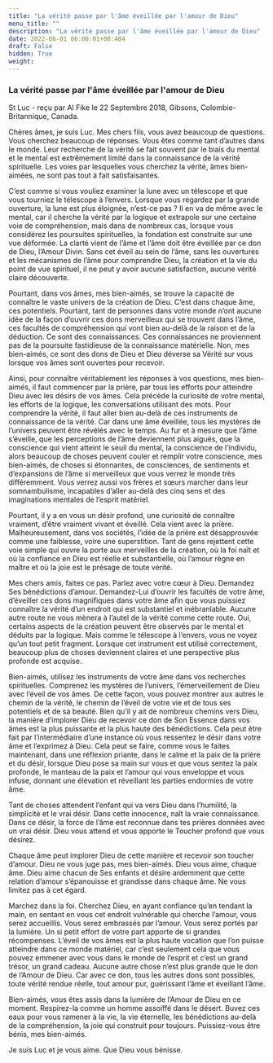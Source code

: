 ```yaml
---
title: "La vérité passe par l'âme éveillée par l'amour de Dieu"
menu_title: ""
description: "La vérité passe par l'âme éveillée par l'amour de Dieu"
date: 2022-06-01 06:00:01+00:484
draft: False
hidden: True
weight:
---
```

### La vérité passe par l'âme éveillée par l'amour de Dieu

St Luc - reçu par Al Fike le 22 Septembre 2018, Gibsons, Colombie-Britannique, Canada.

Chères âmes, je suis Luc. Mes chers fils, vous avez beaucoup de questions. Vous cherchez beaucoup de réponses. Vous êtes comme tant d’autres dans le monde. Leur recherche de la vérité se fait souvent par le biais du mental et le mental est extrêmement limité dans la connaissance de la vérité spirituelle. Les voies par lesquelles vous cherchez la vérité, âmes bien-aimées, ne sont pas tout à fait satisfaisantes.

C’est comme si vous vouliez examiner la lune avec un télescope et que vous tourniez le télescope à l’envers. Lorsque vous regardez par la grande ouverture, la lune est plus éloignée, n’est-ce pas ? Il en va de même avec le mental, car il cherche la vérité par la logique et extrapole sur une certaine voie de compréhension, mais dans de nombreux cas, lorsque vous considérez les poursuites spirituelles, la fondation est construite sur une vue déformée. La clarté vient de l’âme et l’âme doit être éveillée par ce don de Dieu, l’Amour Divin. Sans cet éveil au sein de l’âme, sans les ouvertures et les mécanismes de l’âme pour comprendre Dieu, la création et la vie du point de vue spirituel, il ne peut y avoir aucune satisfaction, aucune vérité claire découverte.

Pourtant, dans vos âmes, mes bien-aimés, se trouve la capacité de connaître le vaste univers de la création de Dieu. C’est dans chaque âme, ces potentiels. Pourtant, tant de personnes dans votre monde n’ont aucune idée de la façon d’ouvrir ces dons merveilleux qui se trouvent dans l’âme, ces facultés de compréhension qui vont bien au-delà de la raison et de la déduction. Ce sont des connaissances. Ces connaissances ne proviennent pas de la poursuite fastidieuse de la connaissance matérielle. Non, mes bien-aimés, ce sont des dons de Dieu et Dieu déverse sa Vérité sur vous lorsque vos âmes sont ouvertes pour recevoir.

Ainsi, pour connaître véritablement les réponses à vos questions, mes bien-aimés, il faut commencer par la prière, par tous les efforts pour atteindre Dieu avec les désirs de vos âmes. Cela précède la curiosité de votre mental, les efforts de la logique, les conversations utilisant des mots. Pour comprendre la vérité, il faut aller bien au-delà de ces instruments de connaissance de la vérité. Car dans une âme éveillée, tous les mystères de l’univers peuvent être révélés avec le temps. Au fur et à mesure que l’âme s’éveille, que les perceptions de l’âme deviennent plus aiguës, que la conscience qui vient atteint le seuil du mental, la conscience de l’individu, alors beaucoup de choses peuvent couler et remplir votre conscience, mes bien-aimés, de choses si étonnantes, de consciences, de sentiments et d’expansions de l’âme si merveilleux que vous verrez le monde très différemment. Vous verrez aussi vos frères et sœurs marcher dans leur somnambulisme, incapables d’aller au-delà des cinq sens et des imaginations mentales de l’esprit matériel.

Pourtant, il y a en vous un désir profond, une curiosité de connaître vraiment, d’être vraiment vivant et éveillé. Cela vient avec la prière. Malheureusement, dans vos sociétés, l’idée de la prière est désapprouvée comme une faiblesse, voire une superstition. Tant de gens rejettent cette voie simple qui ouvre la porte aux merveilles de la création, où la foi naît et où la confiance en Dieu est réelle et substantielle, où l’amour règne en maître et où la joie est le présage de toute vérité.

Mes chers amis, faites ce pas. Parlez avec votre cœur à Dieu. Demandez Ses bénédictions d’amour. Demandez-Lui d’ouvrir les facultés de votre âme, d’éveiller ces dons magnifiques dans votre âme afin que vous puissiez connaître la vérité d’un endroit qui est substantiel et inébranlable. Aucune autre route ne vous mènera à l’autel de la vérité comme cette route. Oui, certains aspects de la création peuvent être observés par le mental et déduits par la logique. Mais comme le télescope à l’envers, vous ne voyez qu’un tout petit fragment. Lorsque cet instrument est utilisé correctement, beaucoup plus de choses deviennent claires et une perspective plus profonde est acquise.

Bien-aimés, utilisez les instruments de votre âme dans vos recherches spirituelles. Comprenez les mystères de l’univers, l’émerveillement de Dieu avec l’éveil de vos âmes. De cette façon, vous pouvez montrer aux autres le chemin de la vérité, le chemin de l’éveil de votre vie et de tous ses potentiels et de sa beauté. Bien qu’il y ait de nombreux chemins vers Dieu, la manière d’implorer Dieu de recevoir ce don de Son Essence dans vos âmes est la plus puissante et la plus haute des bénédictions. Cela peut être fait par l’intermédiaire d’une instance où vous ressentez le désir dans votre âme et l’exprimez à Dieu. Cela peut se faire, comme vous le faites maintenant, dans une réflexion priante, dans le calme et la paix de la prière et du désir, lorsque Dieu pose sa main sur vous et que vous sentez la paix profonde, le manteau de la paix et l’amour qui vous enveloppe et vous infuse, donnant une élévation et réveillant les parties endormies de votre âme.

Tant de choses attendent l’enfant qui va vers Dieu dans l’humilité, la simplicité et le vrai désir. Dans cette innocence, naît la vraie connaissance. Dans ce désir, la force de l’âme est reconnue dans tes prières données avec un vrai désir. Dieu vous attend et vous apporte le Toucher profond que vous désirez.

Chaque âme peut implorer Dieu de cette manière et recevoir son toucher d’amour. Dieu ne vous juge pas, mes bien-aimés. Dieu vous aime, chaque âme. Dieu aime chacun de Ses enfants et désire ardemment que cette relation d’amour s’épanouisse et grandisse dans chaque âme. Ne vous limitez pas à cet égard.

Marchez dans la foi. Cherchez Dieu, en ayant confiance qu’en tendant la main, en sentant en vous cet endroit vulnérable qui cherche l’amour, vous serez accueillis. Vous serez embrassés par l’amour. Vous serez portés par la lumière. Un si petit effort de votre part apporte de si grandes récompenses. L’éveil de vos âmes est la plus haute vocation que l’on puisse atteindre dans ce monde matériel, car c’est seulement cela que vous pouvez emmener avec vous dans le monde de l’esprit et c’est un grand trésor, un grand cadeau. Aucune autre chose n’est plus grande que le don de l’Amour de Dieu. Car avec ce don, tous les autres dons sont possibles, toute vérité rendue réelle, tout amour pur, guérissant l’âme et éveillant l’âme.

Bien-aimés, vous êtes assis dans la lumière de l’Amour de Dieu en ce moment. Respirez-la comme un homme assoiffé dans le désert. Buvez ces eaux pour vous ramener à la vie, la vie éternelle, les bénédictions au-delà de la compréhension, la joie qui construit pour toujours. Puissiez-vous être bénis, mes bien-aimés.

Je suis Luc et je vous aime. Que Dieu vous bénisse.
